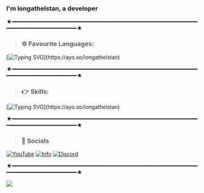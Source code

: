 
### I'm longathelstan, a developer

★━━━━━━━━━━━━━━━━━━━━━━━━━━━━━━━━━━━━━━━━━━━━━━━━━━━━━━━━━━━━━━━━━━━━━━━━━━━━━━━━★


> ### ⚙️ Favourite Languages: 
[![Typing SVG](https://readme-typing-svg.herokuapp.com?font=Fira+Code&duration=1100&color=F7007A&random=false&width=435&lines=python%2C;kotlin%2C;html+-+css%2C;js%2C;svelte%2C;c%2B%2B.)](https://ayo.so/longathelstan)


★━━━━━━━━━━━━━━━━━━━━━━━━━━━━━━━━━━━━━━━━━━━━━━━━━━━━━━━━━━━━━━━━━━━━━━━━━━━━━━━━★


> ### 👉 Skills: 
[![Typing SVG](https://readme-typing-svg.herokuapp.com?color=6b34eb&duration=4000&lines=Front+End;Back+End;Full+Stack+Developer;)](https://ayo.so/longathelstan)

★━━━━━━━━━━━━━━━━━━━━━━━━━━━━━━━━━━━━━━━━━━━━━━━━━━━━━━━━━━━━━━━━━━━━━━━━━━━━━━━━★
 > ### 🎈 Socials 
 
   [![YouTube](https://img.shields.io/badge/YouTube-red?style=for-the-badge&logo=youtube&logoColor=white)](https://www.youtube.com/@longathelstan)
   [![Info](https://img.shields.io/badge/website-000000?style=for-the-badge&logo=About.me&logoColor=white)](https://ayo.so/longathelstan)
   [![Discord](https://img.shields.io/badge/-Discord-7289DA?style=for-the-badge&logo=discord&logoColor=white)](https://dsc.gg/longathelstan) 
 
 ★━━━━━━━━━━━━━━━━━━━━━━━━━━━━━━━━━━━━━━━━━━━━━━━━━━━━━━━━━━━━━━━━━━━━━━━━━━━━━━━━★
 <div>
  <img src="https://github-readme-stats.vercel.app/api?username=longathelstan&show_icons=true&count_private=true&hide_border=true"/>
 </div>  
 
